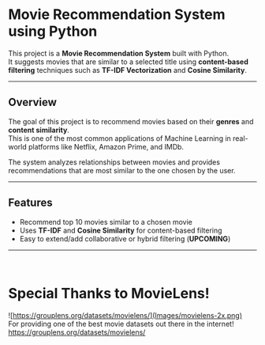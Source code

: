 # Movie Recommendation System using Python

This project is a **Movie Recommendation System** built with Python.  
It suggests movies that are similar to a selected title using **content-based filtering** techniques such as **TF-IDF Vectorization** and **Cosine Similarity**.

---

## Overview

The goal of this project is to recommend movies based on their **genres** and **content similarity**.  
This is one of the most common applications of Machine Learning in real-world platforms like Netflix, Amazon Prime, and IMDb.

The system analyzes relationships between movies and provides recommendations that are most similar to the one chosen by the user.

---

## Features

- Recommend top 10 movies similar to a chosen movie
- Uses **TF-IDF** and **Cosine Similarity** for content-based filtering
- Easy to extend/add collaborative or hybrid filtering (**UPCOMING**)<br>

---
<br>

# Special Thanks to MovieLens!
![https://grouplens.org/datasets/movielens/](Images/movielens-2x.png)<br>
For providing one of the best movie datasets out there in the internet!
https://grouplens.org/datasets/movielens/
